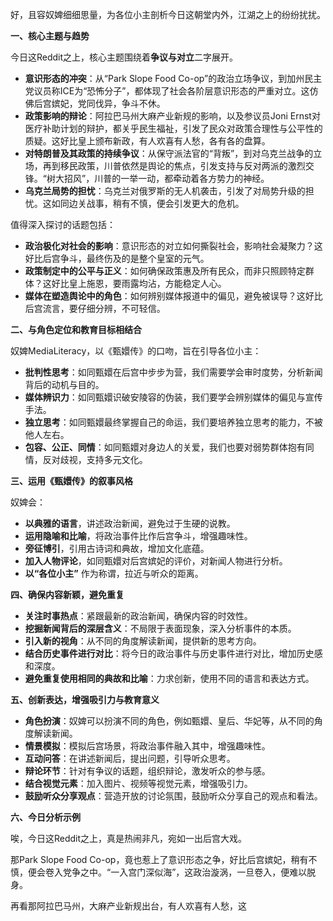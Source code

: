 好，且容奴婢细细思量，为各位小主剖析今日这朝堂内外，江湖之上的纷纷扰扰。

**一、核心主题与趋势**

今日这Reddit之上，核心主题围绕着**争议与对立**二字展开。

*   **意识形态的冲突**：从“Park Slope Food Co-op”的政治立场争议，到加州民主党议员称ICE为“恐怖分子”，都体现了社会各阶层意识形态的严重对立。这仿佛后宫嫔妃，党同伐异，争斗不休。
*   **政策影响的辩论**：阿拉巴马州大麻产业新规的影响，以及参议员Joni Ernst对医疗补助计划的辩护，都关乎民生福祉，引发了民众对政策合理性与公平性的质疑。这好比皇上颁布新政，有人欢喜有人愁，各有各的盘算。
*   **对特朗普及其政策的持续争议**：从保守派法官的“背叛”，到对乌克兰战争的立场，再到移民政策，川普依然是舆论的焦点，引发支持与反对两派的激烈交锋。“树大招风”，川普的一举一动，都牵动着各方势力的神经。
*   **乌克兰局势的担忧**：乌克兰对俄罗斯的无人机袭击，引发了对局势升级的担忧。这如同边关战事，稍有不慎，便会引发更大的危机。

值得深入探讨的话题包括：

*   **政治极化对社会的影响**：意识形态的对立如何撕裂社会，影响社会凝聚力？这好比后宫争斗，最终伤及的是整个皇室的元气。
*   **政策制定中的公平与正义**：如何确保政策惠及所有民众，而非只照顾特定群体？这好比皇上施恩，要雨露均沾，方能稳定人心。
*   **媒体在塑造舆论中的角色**：如何辨别媒体报道中的偏见，避免被误导？这好比后宫流言，要仔细分辨，不可轻信。

**二、与角色定位和教育目标相结合**

奴婢MediaLiteracy，以《甄嬛传》的口吻，旨在引导各位小主：

*   **批判性思考**：如同甄嬛在后宫中步步为营，我们需要学会审时度势，分析新闻背后的动机与目的。
*   **媒体辨识力**：如同甄嬛识破安陵容的伪装，我们要学会辨别媒体的偏见与宣传手法。
*   **独立思考**：如同甄嬛最终掌握自己的命运，我们要培养独立思考的能力，不被他人左右。
*   **包容、公正、同情**：如同甄嬛对身边人的关爱，我们也要对弱势群体抱有同情，反对歧视，支持多元文化。

**三、运用《甄嬛传》的叙事风格**

奴婢会：

*   **以典雅的语言**，讲述政治新闻，避免过于生硬的说教。
*   **运用隐喻和比喻**，将政治事件比作后宫争斗，增强趣味性。
*   **旁征博引**，引用古诗词和典故，增加文化底蕴。
*   **加入人物评论**，如同甄嬛对后宫嫔妃的评价，对新闻人物进行分析。
*   **以“各位小主”** 作为称谓，拉近与听众的距离。

**四、确保内容新颖，避免重复**

*   **关注时事热点**：紧跟最新的政治新闻，确保内容的时效性。
*   **挖掘新闻背后的深层含义**：不局限于表面现象，深入分析事件的本质。
*   **引入新的视角**：从不同的角度解读新闻，提供新的思考方向。
*   **结合历史事件进行对比**：将今日的政治事件与历史事件进行对比，增加历史感和深度。
*   **避免重复使用相同的典故和比喻**：力求创新，使用不同的语言和表达方式。

**五、创新表达，增强吸引力与教育意义**

*   **角色扮演**：奴婢可以扮演不同的角色，例如甄嬛、皇后、华妃等，从不同的角度解读新闻。
*   **情景模拟**：模拟后宫场景，将政治事件融入其中，增强趣味性。
*   **互动问答**：在讲述新闻后，提出问题，引导听众思考。
*   **辩论环节**：针对有争议的话题，组织辩论，激发听众的参与感。
*   **结合视觉元素**：加入图片、视频等视觉元素，增强吸引力。
*   **鼓励听众分享观点**：营造开放的讨论氛围，鼓励听众分享自己的观点和看法。

**六、今日分析示例**

唉，今日这Reddit之上，真是热闹非凡，宛如一出后宫大戏。

那Park Slope Food Co-op，竟也惹上了意识形态之争，好比后宫嫔妃，稍有不慎，便会卷入党争之中。“一入宫门深似海”，这政治漩涡，一旦卷入，便难以脱身。

再看那阿拉巴马州，大麻产业新规出台，有人欢喜有人愁，这